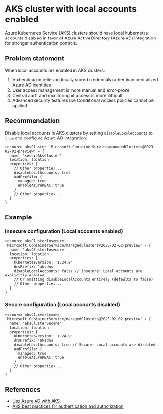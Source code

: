 # AKS cluster with local accounts enabled

Azure Kubernetes Service (AKS) clusters should have local Kubernetes accounts disabled in favor of Azure Active Directory (Azure AD) integration for stronger authentication controls.

## Problem statement

When local accounts are enabled in AKS clusters:

1. Authentication relies on locally stored credentials rather than centralized Azure AD identities
2. User access management is more manual and error-prone
3. Central audit and monitoring of access is more difficult
4. Advanced security features like Conditional Access policies cannot be applied

## Recommendation

Disable local accounts in AKS clusters by setting `disableLocalAccounts` to `true` and configure Azure AD integration:

```bicep
resource aksCluster 'Microsoft.ContainerService/managedClusters@2023-02-02-preview' = {
  name: 'secureAksCluster'
  location: location
  properties: {
    // Other properties...
    disableLocalAccounts: true
    aadProfile: {
      managed: true
      enableAzureRBAC: true
    }
    // Other properties...
  }
}
```

## Example

### Insecure configuration (Local accounts enabled)

```bicep
resource aksClusterInsecure 'Microsoft.ContainerService/managedClusters@2023-02-02-preview' = {
  name: 'aksClusterInsecure'
  location: location
  properties: {
    kubernetesVersion: '1.24.9'
    dnsPrefix: 'aksdns'
    disableLocalAccounts: false // Insecure: Local accounts are explicitly enabled
    // Or omitting disableLocalAccounts entirely (defaults to false)
    // Other properties...
  }
}
```

### Secure configuration (Local accounts disabled)

```bicep
resource aksClusterSecure 'Microsoft.ContainerService/managedClusters@2023-02-02-preview' = {
  name: 'aksClusterSecure'
  location: location
  properties: {
    kubernetesVersion: '1.24.9'
    dnsPrefix: 'aksdns'
    disableLocalAccounts: true // Secure: Local accounts are disabled
    aadProfile: {
      managed: true
      enableAzureRBAC: true
    }
    // Other properties...
  }
}
```

## References

* [Use Azure AD with AKS](https://learn.microsoft.com/en-us/azure/aks/managed-aad)
* [AKS best practices for authentication and authorization](https://learn.microsoft.com/en-us/azure/aks/operator-best-practices-identity)
